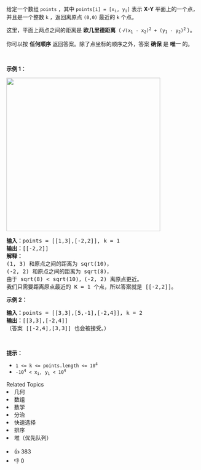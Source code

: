 <p>给定一个数组 <code>points</code>&nbsp;，其中&nbsp;<code>points[i] = [x<sub>i</sub>, y<sub>i</sub>]</code>&nbsp;表示 <strong>X-Y</strong> 平面上的一个点，并且是一个整数 <code>k</code> ，返回离原点 <code>(0,0)</code> 最近的 <code>k</code> 个点。</p>

<p>这里，平面上两点之间的距离是&nbsp;<strong>欧几里德距离</strong>（&nbsp;<code>√(x<sub>1</sub>&nbsp;- x<sub>2</sub>)<sup>2</sup>&nbsp;+ (y<sub>1</sub>&nbsp;- y<sub>2</sub>)<sup>2</sup></code>&nbsp;）。</p>

<p>你可以按 <strong>任何顺序</strong> 返回答案。除了点坐标的顺序之外，答案 <strong>确保</strong> 是 <strong>唯一</strong> 的。</p>

<p>&nbsp;</p>

<p><strong>示例 1：</strong></p>

<p><img src="https://assets.leetcode.com/uploads/2021/03/03/closestplane1.jpg" style="height: 400px; width: 400px;" /></p>

<pre>
<strong>输入：</strong>points = [[1,3],[-2,2]], k = 1
<strong>输出：</strong>[[-2,2]]
<strong>解释： </strong>
(1, 3) 和原点之间的距离为 sqrt(10)，
(-2, 2) 和原点之间的距离为 sqrt(8)，
由于 sqrt(8) &lt; sqrt(10)，(-2, 2) 离原点更近。
我们只需要距离原点最近的 K = 1 个点，所以答案就是 [[-2,2]]。
</pre>

<p><strong>示例 2：</strong></p>

<pre>
<strong>输入：</strong>points = [[3,3],[5,-1],[-2,4]], k = 2
<strong>输出：</strong>[[3,3],[-2,4]]
（答案 [[-2,4],[3,3]] 也会被接受。）
</pre>

<p>&nbsp;</p>

<p><strong>提示：</strong></p>

<ul> 
 <li><code>1 &lt;= k &lt;= points.length &lt;= 10<sup>4</sup></code></li> 
 <li><code>-10<sup>4</sup>&nbsp;&lt; x<sub>i</sub>, y<sub>i</sub>&nbsp;&lt; 10<sup>4</sup></code></li> 
</ul>

<div><div>Related Topics</div><div><li>几何</li><li>数组</li><li>数学</li><li>分治</li><li>快速选择</li><li>排序</li><li>堆（优先队列）</li></div></div><br><div><li>👍 383</li><li>👎 0</li></div>